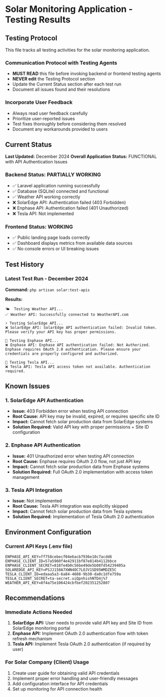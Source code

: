 # Solar Monitoring Application - Testing Results

## Testing Protocol
This file tracks all testing activities for the solar monitoring application. 

### Communication Protocol with Testing Agents
- **MUST READ** this file before invoking backend or frontend testing agents
- **NEVER edit** the Testing Protocol section
- Update the Current Status section after each test run
- Document all issues found and their resolutions

### Incorporate User Feedback
- Always read user feedback carefully
- Prioritize user-reported issues
- Test fixes thoroughly before considering them resolved
- Document any workarounds provided to users

## Current Status
**Last Updated:** December 2024
**Overall Application Status:** FUNCTIONAL with API Authentication Issues

### Backend Status: PARTIALLY WORKING
- ✅ Laravel application running successfully
- ✅ Database (SQLite) connected and functional
- ✅ Weather API working correctly
- ❌ SolarEdge API: Authentication failed (403 Forbidden)
- ❌ Enphase API: Authentication failed (401 Unauthorized)  
- ❌ Tesla API: Not implemented

### Frontend Status: WORKING
- ✅ Public landing page loads correctly
- ✅ Dashboard displays metrics from available data sources
- ✅ No console errors or UI breaking issues

## Test History

### Latest Test Run - December 2024
**Command:** `php artisan solar:test-apis`

**Results:**
```
🌤️  Testing Weather API...
✅ Weather API: Successfully connected to WeatherAPI.com

⚡ Testing SolarEdge API...
❌ SolarEdge API: SolarEdge API authentication failed: Invalid token. Please verify your API key has proper permissions.

🔆 Testing Enphase API...
❌ Enphase API: Enphase API authentication failed: Not Authorized. Enphase requires OAuth 2.0 authentication. Please ensure your credentials are properly configured and authorized.

🚗 Testing Tesla API...
❌ Tesla API: Tesla API access token not available. Authentication required.
```

## Known Issues

### 1. SolarEdge API Authentication
- **Issue:** 403 Forbidden error when testing API connection
- **Root Cause:** API key may be invalid, expired, or requires specific site ID
- **Impact:** Cannot fetch solar production data from SolarEdge systems
- **Solution Required:** Valid API key with proper permissions + Site ID configuration

### 2. Enphase API Authentication  
- **Issue:** 401 Unauthorized error when testing API connection
- **Root Cause:** Enphase requires OAuth 2.0 flow, not just API key
- **Impact:** Cannot fetch solar production data from Enphase systems
- **Solution Required:** Full OAuth 2.0 implementation with access token management

### 3. Tesla API Integration
- **Issue:** Not implemented
- **Root Cause:** Tesla API integration was explicitly skipped
- **Impact:** Cannot fetch solar production data from Tesla systems
- **Solution Required:** Implementation of Tesla OAuth 2.0 authentication

## Environment Configuration

### Current API Keys (.env file)
```
ENPHASE_API_KEY=ff758cebecf04e6acb7936e10c7acdd6
ENPHASE_CLIENT_ID=57a5960f4e42911bf87e814b4112bbce
ENPHASE_CLIENT_SECRET=818fe4b0c56be49de5b08fd54239405a
SOLAREDGE_API_KEY=PSJJ158A7XWN4OC7LOJV1SD95WMDZE5C
TESLA_CLIENT_ID=edaaa5a3-6a84-4608-9b30-da0c1dfe759a
TESLA_CLIENT_SECRET=ta-secret.uiQpnhishNTD4j%7
WEATHER_API_KEY=8f4a75e106424cbfbef202351252807
```

## Recommendations

### Immediate Actions Needed
1. **SolarEdge API:** User needs to provide valid API key and Site ID from SolarEdge monitoring portal
2. **Enphase API:** Implement OAuth 2.0 authentication flow with token refresh mechanism
3. **Tesla API:** Implement Tesla OAuth 2.0 authentication (if required by user)

### For Solar Company (Client) Usage
1. Create user guide for obtaining valid API credentials
2. Implement proper error handling and user-friendly messages
3. Add configuration interface for API credentials
4. Set up monitoring for API connection health